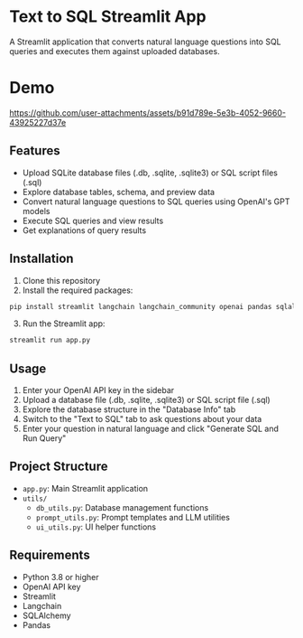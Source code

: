 # Text to SQL Streamlit App

A Streamlit application that converts natural language questions into SQL queries and executes them against uploaded databases.

# Demo

https://github.com/user-attachments/assets/b91d789e-5e3b-4052-9660-43925227d37e

## Features

- Upload SQLite database files (.db, .sqlite, .sqlite3) or SQL script files (.sql)
- Explore database tables, schema, and preview data
- Convert natural language questions to SQL queries using OpenAI's GPT models
- Execute SQL queries and view results
- Get explanations of query results

## Installation

1. Clone this repository
2. Install the required packages:

```bash
pip install streamlit langchain langchain_community openai pandas sqlalchemy
```

3. Run the Streamlit app:

```bash
streamlit run app.py
```

## Usage

1. Enter your OpenAI API key in the sidebar
2. Upload a database file (.db, .sqlite, .sqlite3) or SQL script file (.sql)
3. Explore the database structure in the "Database Info" tab
4. Switch to the "Text to SQL" tab to ask questions about your data
5. Enter your question in natural language and click "Generate SQL and Run Query"

## Project Structure

- `app.py`: Main Streamlit application
- `utils/`
  - `db_utils.py`: Database management functions
  - `prompt_utils.py`: Prompt templates and LLM utilities
  - `ui_utils.py`: UI helper functions

## Requirements

- Python 3.8 or higher
- OpenAI API key
- Streamlit
- Langchain
- SQLAlchemy
- Pandas